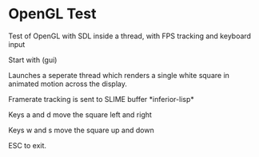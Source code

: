  # OpenGL Test

Test of OpenGL with SDL inside a thread, with FPS tracking and keyboard input

Start with (gui)

Launches a seperate thread which renders a single white square in animated
motion across the display.

Framerate tracking is sent to SLIME buffer \*inferior-lisp\*

Keys a and d move the square left and right

Keys w and s move the square up and down

ESC to exit.